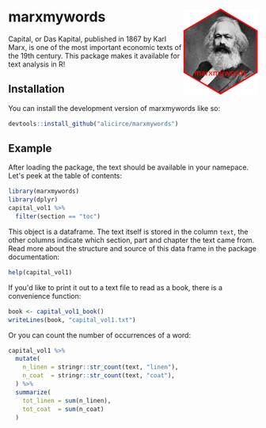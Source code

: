 
# marxmywords <img src="man/figures/marxsticker_small.png" align="right"/>

Capital, or Das Kapital, published in 1867 by Karl Marx, is one of the most 
important economic texts of the 19th century. This package makes it 
available for text analysis in R!

## Installation

You can install the development version of marxmywords like so:

``` r
devtools::install_github("alicirce/marxmywords")
```

## Example

After loading the package, the text should be available in your namepace. Let's
peek at the table of contents:

``` r
library(marxmywords)
library(dplyr)
capital_vol1 %>%
  filter(section == "toc")
```

This object is a dataframe. The text itself is stored in the column `text`,
the other columns indicate which section, part and chapter the text came from. 
Read more about the structure and source of this data frame in the package 
documentation:

```r
help(capital_vol1)
```

If you'd like to print it out to a text file to read as a book, there is a
convenience function:
``` r
book <- capital_vol1_book()
writeLines(book, "capital_vol1.txt")
```

Or you can count the number of occurrences of a word:

``` r
capital_vol1 %>%
  mutate(
    n_linen = stringr::str_count(text, "linen"),
    n_coat  = stringr::str_count(text, "coat"),
  ) %>%
  summarize(
    tot_linen = sum(n_linen),
    tot_coat  = sum(n_coat)
  )
```
